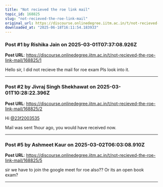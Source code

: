 ```yaml
---
title: "Not recieved the roe link mail"
topic_id: 168825
slug: "not-recieved-the-roe-link-mail"
original_url: https://discourse.onlinedegree.iitm.ac.in/t/not-recieved-the-roe-link-mail/168825
downloaded_at: "2025-06-18T16:11:54.183933"
---
```


### Post #1 by Rishika Jain on 2025-03-01T07:37:08.926Z
**Post URL**: https://discourse.onlinedegree.iitm.ac.in/t/not-recieved-the-roe-link-mail/168825/1

Hello sir, I did not recieve the mail for roe exam Pls look into it.

---

### Post #2 by Jivraj Singh Shekhawat on 2025-03-01T10:28:22.396Z
**Post URL**: https://discourse.onlinedegree.iitm.ac.in/t/not-recieved-the-roe-link-mail/168825/2

Hi
[@23f2003535](/u/23f2003535)

Mail was sent 1hour ago, you would have received now.

---

### Post #5 by Ashmeet Kaur on 2025-03-02T06:03:08.910Z
**Post URL**: https://discourse.onlinedegree.iitm.ac.in/t/not-recieved-the-roe-link-mail/168825/5

sir we have to join the google meet for roe also?? Or its an open book exam?

---
